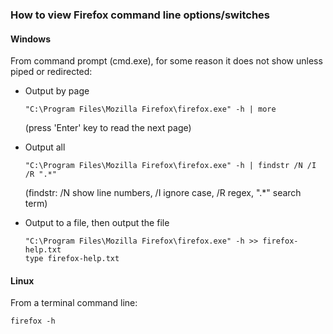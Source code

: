 ### How to view Firefox command line options/switches

#### Windows

From command prompt (cmd.exe), for some reason it does not show unless piped or redirected:

* Output by page

    ```
    "C:\Program Files\Mozilla Firefox\firefox.exe" -h | more
    ```

    (press 'Enter' key to read the next page)

* Output all

    ```
    "C:\Program Files\Mozilla Firefox\firefox.exe" -h | findstr /N /I /R ".*"
    ```

    (findstr: /N show line numbers, /I ignore case, /R regex, ".*" search term)

* Output to a file, then output the file

    ```
    "C:\Program Files\Mozilla Firefox\firefox.exe" -h >> firefox-help.txt
    type firefox-help.txt
    ```

#### Linux

From a terminal command line:

```
firefox -h
```

